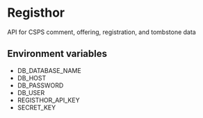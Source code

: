 # Registhor
API for CSPS comment, offering, registration, and tombstone data

## Environment variables
* DB_DATABASE_NAME
* DB_HOST
* DB_PASSWORD
* DB_USER
* REGISTHOR_API_KEY
* SECRET_KEY

